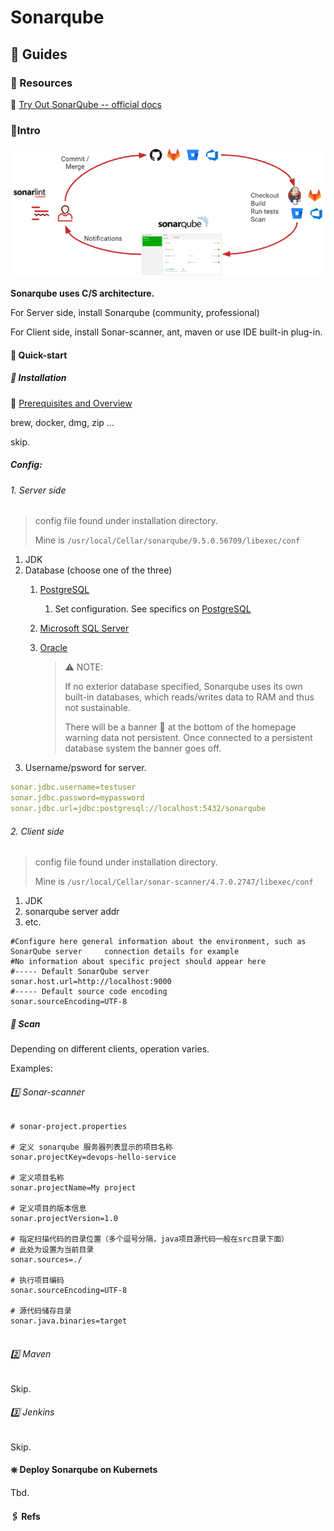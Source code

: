 # Sonarqube

## 👀 Guides

### 🎁 Resources

📂 [Try Out SonarQube -- official docs](https://docs.sonarqube.org/latest/)



### 🚪Intro

![SonarQube Instance Components](../../../../../../Assets/Pics/dev-cycle.png)



**Sonarqube uses C/S architecture.** 

For Server side, install Sonarqube (community, professional)

For Client side, install Sonar-scanner, ant, maven or use IDE built-in plug-in. 



#### 💨 Quick-start

##### 🔨 Installation

👀 [Prerequisites and Overview](https://docs.sonarqube.org/latest/requirements/requirements/)

brew, docker, dmg, zip ...

skip.

 

##### Config:

###### 1. Server side

> config file found under installation directory. 
>
> Mine is `/usr/local/Cellar/sonarqube/9.5.0.56709/libexec/conf`



1. JDK
2. Database (choose one of the three)
   1. [PostgreSQL](http://www.postgresql.org/)

      1. Set configuration. See specifics on  [PostgreSQL](../PostgreSQL/Intro.md) 
   2. [Microsoft SQL Server](http://www.microsoft.com/sqlserver/)
   3. [Oracle](http://www.oracle.com/database/)

      > ⚠️ NOTE:
      >
      > If no exterior database specified, Sonarqube uses its own built-in databases, which reads/writes data to RAM and thus not sustainable. 
      >
      > There will be a banner 🥓 at the bottom of the homepage warning data not persistent. Once connected to a persistent database system the banner goes off. 
3. Username/psword for server. 



```yaml
sonar.jdbc.username=testuser
sonar.jdbc.password=mypassword
sonar.jdbc.url=jdbc:postgresql://localhost:5432/sonarqube
```





###### 2. Client side

> config file found under installation directory. 
>
> Mine is `/usr/local/Cellar/sonar-scanner/4.7.0.2747/libexec/conf`



1. JDK
2. sonarqube server addr
3. etc. 

```properties
#Configure here general information about the environment, such as SonarQube server     connection details for example
#No information about specific project should appear here
#----- Default SonarQube server
sonar.host.url=http://localhost:9000
#----- Default source code encoding
sonar.sourceEncoding=UTF-8
```





##### 🔎 Scan

Depending on different clients, operation varies. 

Examples:

######  1️⃣ Sonar-scanner

```properties
# sonar-project.properties 

# 定义 sonarqube 服务器列表显示的项目名称
sonar.projectKey=devops-hello-service
 
# 定义项目名称
sonar.projectName=My project
 
# 定义项目的版本信息
sonar.projectVersion=1.0
 
# 指定扫描代码的目录位置（多个逗号分隔，java项目源代码一般在src目录下面）
# 此处为设置为当前目录
sonar.sources=./
 
# 执行项目编码
sonar.sourceEncoding=UTF-8

# 源代码储存目录
sonar.java.binaries=target
 
```



###### 2️⃣ Maven

Skip.



###### 3️⃣ Jenkins

Skip.



#### ⎈ Deploy Sonarqube on Kubernets

Tbd. 





#### 🖇 Refs

[SonarQube 03 SonarScanner的使用 java项目扫描]:https://blog.csdn.net/qq_34556414/article/details/117621335

